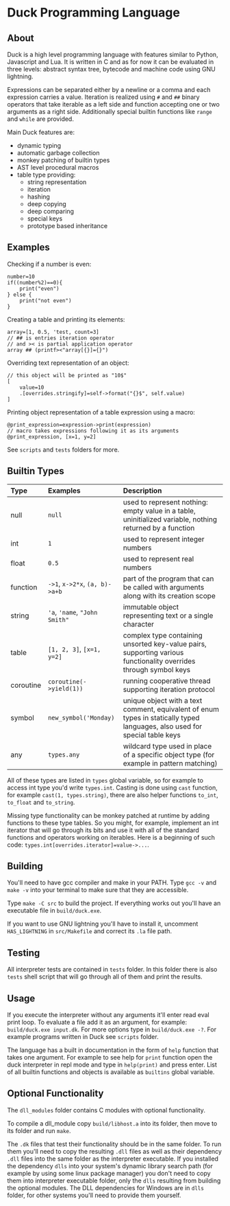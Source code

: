 # Duck Programming Language

## About
Duck is a high level programming language with features similar to Python, Javascript and Lua. It is written in C and as for now it can be evaluated in three levels: abstract syntax tree, bytecode and machine code using GNU lightning.

Expressions can be separated either by a newline or a comma and each expression carries a value. Iteration is realized using `#` and `##` binary operators that take iterable as a left side and function accepting one or two arguments as a right side. Additionally special builtin functions like `range` and `while` are provided.
 
Main Duck features are:
- dynamic typing
- automatic garbage collection
- monkey patching of builtin types
- AST level procedural macros
- table type providing:
  - string representation
  - iteration
  - hashing
  - deep copying
  - deep comparing
  - special keys
  - prototype based inheritance

## Examples

Checking if a number is even:
```
number=10
if((number%2)==0){
    print("even")
} else {
    print("not even")
}
```

Creating a table and printing its elements:
```
array=[1, 0.5, 'test, count=3]
// ## is entries iteration operator
// and >< is partial application operator
array ## (printf><"array[{}]={}")
```

Overriding text representation of an object:
```
// this object will be printed as "10$"
[
    value=10
    .[overrides.stringify]=self->format("{}$", self.value)
]
```

Printing object representation of a table expression using a macro:
```
@print_expression=expression->print(expression)
// macro takes expressions following it as its arguments
@print_expression, [x=1, y=2]
```

See `scripts` and `tests` folders for more.

## Builtin Types

| Type      | Examples                      | Description
|:----------|:------------------------------|:-----------
| null      | `null`                        | used to represent nothing: empty value in a table, uninitialized variable, nothing returned by a function
| int       | `1`                           | used to represent integer numbers
| float     | `0.5`                         | used to represent real numbers
| function  | `->1`, `x->2*x`, `(a, b)->a+b`| part of the program that can be called with arguments along with its creation scope
| string    | `'a`, `'name`, `"John Smith"` | immutable object representing text or a single character
| table     | `[1, 2, 3]`, `[x=1, y=2]`     | complex type containing unsorted key-value pairs, supporting various functionality overrides through symbol keys
| coroutine | `coroutine(->yield(1))`       | running cooperative thread supporting iteration protocol
| symbol    | `new_symbol('Monday)`         | unique object with a text comment, equivalent of enum types in statically typed languages, also used for special table keys
| any       | `types.any`                   | wildcard type used in place of a specific object type (for example in pattern matching)

All of these types are listed in `types` global variable, so for example to access int type you'd write `types.int`. 
Casting is done using `cast` function, for example `cast(1, types.string)`, there are also helper functions `to_int`, `to_float` and `to_string`.

Missing type functionality can be monkey patched at runtime by adding functions to these type tables. So you might, for example, implement an int iterator that will go through its bits and use it with all of the standard functions and operators working on iterables. Here is a beginning of such code: `types.int[overrides.iterator]=value->...`.

## Building
You'll need to have gcc compiler and make in your PATH. Type `gcc -v` and `make -v` into your terminal to make sure that they are accessible.

Type `make -C src` to build the project. If everything works out you'll have an executable file in `build/duck.exe`.

If you want to use GNU lightning you'll have to install it, uncomment `HAS_LIGHTNING` in `src/Makefile` and correct its `.la` file path.

## Testing
All interpreter tests are contained in `tests` folder. In this folder there is also `tests` shell script that will go through all of them and print the results. 

## Usage
If you execute the interpreter without any arguments it'll enter read eval print loop. To evaluate a file add it as an argument, for example: `build/duck.exe input.dk`. For more options type in  `build/duck.exe -?`. For example programs written in Duck see `scripts` folder.

The language has a built in documentation in the form of `help` function that takes one argument. For example to see help for `print` function open the duck interpreter in repl mode and type in `help(print)` and press enter. List of all builtin functions and objects is available as `builtins` global variable.

## Optional Functionality
The `dll_modules` folder contains C modules with optional functionality. 

To compile a dll_module copy `build/libhost.a` into its folder, then move to its folder and run `make`. 

The `.dk` files that test their functionality should be in the same folder. To run them you'll need to copy the resulting `.dll` files as well as their dependency `.dll` files into the same folder as the interpreter executable. If you installed the dependency `dlls` into your system's dynamic library search path (for example by using some linux package manager) you don't need to copy them into interpreter executable folder, only the `dlls` resulting from building the optional modules. The DLL dependencies for Windows are in `dlls` folder, for other systems you'll need to provide them yourself.